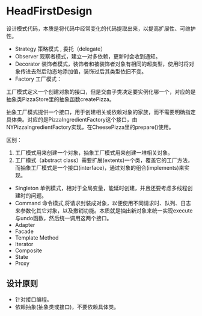 # HeadFirstDesign
设计模式代码，本质是将代码中经常变化的代码提取出来，以提高扩展性、可维护性。

- Strategy 策略模式 , 委托（delegate）
- Observer 观察者模式，建立一对多依赖，更新时会收到通知。
- Decorator 装饰者模式，装饰者和被装饰者对象有相同的超类型，使用时将对象传进去然后动态地添加值，装饰过后其类型依旧不变。
- Factory  工厂模式：

工厂模式定义一个创建对象的接口，但是交由子类决定要实例化哪一个，对应的是抽象类PizzaStore里的抽象函数createPizza。

抽象工厂模式提供一个接口，用于创建相关或依赖对象的家族，而不需要明确指定具体类。对应的是PizzaIngredientFactory这个接口，由NYPizzaIngredientFactory实现，在CheesePizza里的prepare()使用。

区别：
1. 工厂模式用来创建一个对象，抽象工厂模式用来创建一堆相关对象。
2. 工厂模式（abstract class）需要扩展(extents)一个类，覆盖它的工厂方法，而抽象工厂模式是一个接口(interface)，通过对象的组合(implements)来实现。

- Singleton 单例模式，相对于全局变量，能延时创建，并且还要考虑多线程创建时的问题。
- Command 命令模式,将请求封装成对象，以便使用不同请求时、队列、日志来参数化其它对象，以及撤销功能。本质就是抽出新对象来统一实现execute与undo函数，然后统一调用这两个接口。
- Adapter
- Facade
- Template Method
- Iterator
- Composite
- State
- Proxy

## 设计原则 
- 针对接口编程。
- 依赖抽象(抽象类或接口)，不要依赖具体类。


